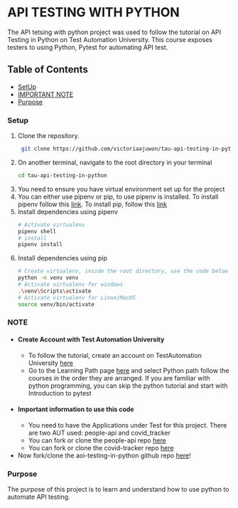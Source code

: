 # API TESTING WITH PYTHON

The API tetsing with python project was used to follow the tutorial on API Testing in Python on Test Automation University. This course exposes testers to using Python, Pytest for automating API test.

## Table of Contents
- [SetUp](#Setup)
- [IMPORTANT NOTE](#NOTE)
- [Purpose](#Purpose)


### Setup

1. Clone the repository.
   ```sh
    git clone https://github.com/victoriaajuwon/tau-api-testing-in-python.git
    ```
2. On another terminal, navigate to the root directory in your terminal
    ```sh
    cd tau-api-testing-in-python
    ```
3. You need to ensure you have virtual environment set up for the project
4. You can either use pipenv or pip, to use pipenv is installed. To install pipenv follow this [link](https://pipenv.pypa.io/en/latest/installation.html). To install pip, follow this [link](https://pip.pypa.io/en/stable/installation/)
5. Install dependencies using pipenv
    ```sh
    # Activate virtualenv
    pipenv shell
    # install
    pipenv install
    ```
6. Install dependencies using pip
    ```sh
    # Create virtualenv, inside the root directory, use the code below
    python -m venv venv
    # Activate virtualenv for windows
    .\venv\Scripts\activate
    # Activate virtualenv for Linux/MacOS
    source venv/bin/activate
    ```

### NOTE

- #### Create Account with Test Automation University
  - To follow the tutorial, create an account on TestAutomation University [here](https://testautomationu.applitools.com/login.html)
  - Go to the Learning Path page [here](https://testautomationu.applitools.com/learningpaths.html?id=python-testing-path) and select Python path follow the courses in the order they are arranged. If you are familiar with python programming, you can skip the python tutorial and start with Introduction to pytest
- #### Important information to use this code
  - You need to have the Applications under Test for this project. There are two AUT used: people-api and covid_tracker
  - You can fork or clone the people-api repo [here](https://github.com/victoriaajuwon/python-people-api)
  - You can fork or clone the covid-tracker repo [here](https://github.com/victoriaajuwon/python-covid-tracker)
- Now fork/clone the aoi-testing-in-python github repo [here](https://github.com/victoriaajuwon/tau-api-testing-in-python)!

### Purpose
The purpose of this project is to learn and understand how to use python to automate API testing.
